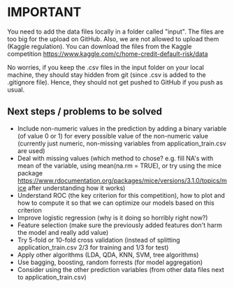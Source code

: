 # IMPORTANT

You need to add the data files locally in a folder called "input". The files are too big for the upload on GitHub. 
Also, we are not allowed to upload them (Kaggle regulation). You can download the files from the Kaggle competition https://www.kaggle.com/c/home-credit-default-risk/data

No worries, if you keep the .csv files in the input folder on your local machine, 
they should stay hidden from git (since .csv is added to the .gitignore file). Hence, they should not get pushed to GitHub if you push as usual.

## Next steps / problems to be solved

- Include non-numeric values in the prediction by adding a binary variable (of value 0 or 1) for every possible value of the non-numeric value (currently just numeric, non-missing variables from application_train.csv are used)
- Deal with missing values (which method to chose? e.g. fill NA's with mean of the variable, using mean(na.rm = TRUE), or try using the mice package https://www.rdocumentation.org/packages/mice/versions/3.1.0/topics/mice after understanding how it works)
- Understand ROC (the key criterion for this competition), how to plot and how to compute it so that we can optimize our models based on this criterion
- Improve logistic regression (why is it doing so horribly right now?)
- Feature selection (make sure the previously added features don't harm the model and really add value)
- Try 5-fold or 10-fold cross validation (instead of splitting application_train.csv 2/3 for training and 1/3 for test)
- Apply other algorithms (LDA, QDA, KNN, SVM, tree algorithms) 
- Use bagging, boosting, random forrests (for model aggregation)
- Consider using the other prediction variables (from other data files next to application_train.csv)

